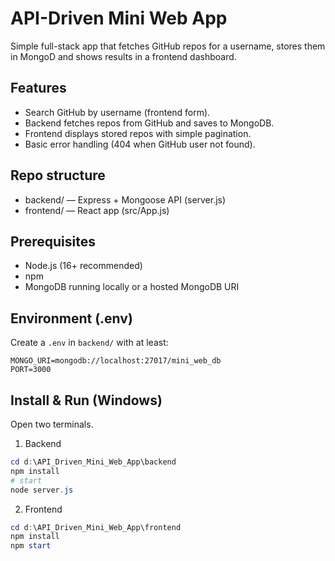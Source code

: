 # API-Driven Mini Web App

Simple full-stack app that fetches GitHub repos for a username, stores them in MongoD and shows results in a frontend dashboard.

## Features
- Search GitHub by username (frontend form).
- Backend fetches repos from GitHub and saves to MongoDB.
- Frontend displays stored repos with simple pagination.
- Basic error handling (404 when GitHub user not found).

## Repo structure
- backend/ — Express + Mongoose API (server.js)
- frontend/ — React app (src/App.js)

## Prerequisites
- Node.js (16+ recommended)
- npm
- MongoDB running locally or a hosted MongoDB URI

## Environment (.env)
Create a `.env` in `backend/` with at least:
```env
MONGO_URI=mongodb://localhost:27017/mini_web_db
PORT=3000
```

## Install & Run (Windows)
Open two terminals.

1) Backend
```powershell
cd d:\API_Driven_Mini_Web_App\backend
npm install
# start
node server.js
```

2) Frontend
```powershell
cd d:\API_Driven_Mini_Web_App\frontend
npm install
npm start
```
